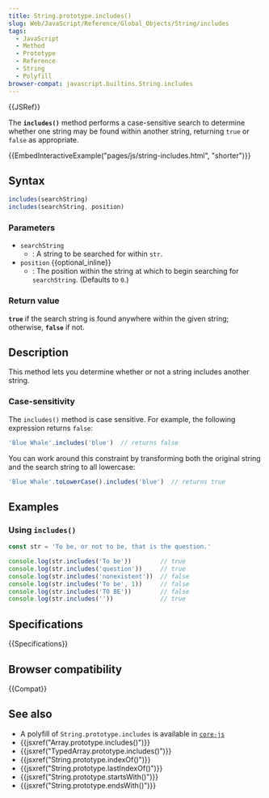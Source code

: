 ```yaml
---
title: String.prototype.includes()
slug: Web/JavaScript/Reference/Global_Objects/String/includes
tags:
  - JavaScript
  - Method
  - Prototype
  - Reference
  - String
  - Polyfill
browser-compat: javascript.builtins.String.includes
---
```

{{JSRef}}

The **`includes()`** method performs a case-sensitive search to determine whether one string may
be found within another string, returning `true` or `false` as
appropriate.

{{EmbedInteractiveExample("pages/js/string-includes.html", "shorter")}}

## Syntax

```js
includes(searchString)
includes(searchString, position)
```

### Parameters

- `searchString`
  - : A string to be searched for within `str`.
- `position` {{optional_inline}}
  - : The position within the string at which to begin searching for
    `searchString`. (Defaults to `0`.)

### Return value

**`true`** if the search string is found anywhere within the
given string; otherwise, **`false`** if not.

## Description

This method lets you determine whether or not a string includes another string.

### Case-sensitivity

The `includes()` method is case sensitive. For example, the following
expression returns `false`:

```js
'Blue Whale'.includes('blue')  // returns false
```

You can work around this constraint by transforming both the original string and the search string to all lowercase:

```js
'Blue Whale'.toLowerCase().includes('blue')  // returns true
```

## Examples

### Using `includes()`

```js
const str = 'To be, or not to be, that is the question.'

console.log(str.includes('To be'))        // true
console.log(str.includes('question'))     // true
console.log(str.includes('nonexistent'))  // false
console.log(str.includes('To be', 1))     // false
console.log(str.includes('TO BE'))        // false
console.log(str.includes(''))             // true
```

## Specifications

{{Specifications}}

## Browser compatibility

{{Compat}}

## See also

- A polyfill of `String.prototype.includes` is available in [`core-js`](https://github.com/zloirock/core-js#ecmascript-string-and-regexp)
- {{jsxref("Array.prototype.includes()")}}
- {{jsxref("TypedArray.prototype.includes()")}}
- {{jsxref("String.prototype.indexOf()")}}
- {{jsxref("String.prototype.lastIndexOf()")}}
- {{jsxref("String.prototype.startsWith()")}}
- {{jsxref("String.prototype.endsWith()")}}
